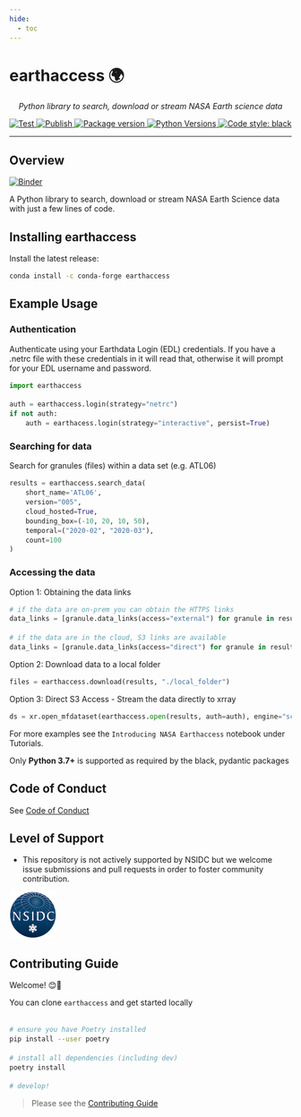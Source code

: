 ```yaml
---
hide:
  - toc
---
```



# earthaccess 🌍

<p align="center">
    <em>Python library to search, download or stream NASA Earth science data</em>
</p>

<p align="center">
<a href="https://github.com/betolink/earthdata/actions?query=workflow%3ATest" target="_blank">
    <img src="https://github.com/betolink/earthdata/workflows/Test/badge.svg" alt="Test">
</a>
<a href="https://github.com/betolink/earthdata/actions?query=workflow%3APublish" target="_blank">
    <img src="https://github.com/betolink/earthdata/workflows/Publish/badge.svg" alt="Publish">
</a>
<a href="https://pypi.org/project/earthdata" target="_blank">
    <img src="https://img.shields.io/pypi/v/earthdata?color=%2334D058&label=pypi%20package" alt="Package version">
</a>
<a href="https://pypi.org/project/earthdata/" target="_blank">
    <img src="https://img.shields.io/pypi/pyversions/earthdata.svg" alt="Python Versions">
</a>
<a href="https://github.com/psf/black" target="_blank">
    <img src="https://img.shields.io/badge/code%20style-black-000000.svg" alt="Code style: black">
</a>

</p>

---

## Overview

[![Binder](https://mybinder.org/badge_logo.svg)](https://mybinder.org/v2/gh/betolink/earthdata/main)

A Python library to search, download or stream NASA Earth Science data with just a few lines of code.

## Installing earthaccess

Install the latest release:

```bash
conda install -c conda-forge earthaccess
```

## Example Usage

### Authentication
Authenticate using your Earthdata Login (EDL) credentials. If you have a .netrc file with these credentials in it will read that, otherwise it will prompt for your EDL username and password. 
```py
import earthaccess

auth = earthaccess.login(strategy="netrc")
if not auth:
    auth = earthacess.login(strategy="interactive", persist=True)
```

### Searching for data 
Search for granules (files) within a data set (e.g. ATL06)

```py
results = earthaccess.search_data(
    short_name='ATL06',
    version="005",
    cloud_hosted=True,
    bounding_box=(-10, 20, 10, 50),
    temporal=("2020-02", "2020-03"),
    count=100
)    
```

### Accessing the data

Option 1: Obtaining the data links 

```py
# if the data are on-prem you can obtain the HTTPS links 
data_links = [granule.data_links(access="external") for granule in results]

# if the data are in the cloud, S3 links are available
data_links = [granule.data_links(access="direct") for granule in results]
```
Option 2: Download data to a local folder 

```py
files = earthaccess.download(results, "./local_folder")
```

Option 3: Direct S3 Access - Stream the data directly to xrray 

```py 
ds = xr.open_mfdataset(earthaccess.open(results, auth=auth), engine="scipy")
```


For more examples see the `Introducing NASA Earthaccess` notebook under Tutorials.


Only **Python 3.7+** is supported as required by the black, pydantic packages


## Code of Conduct

See [Code of Conduct](https://github.com/nsidc/earthdata/blob/main/CODE_OF_CONDUCT.md)

## Level of Support

* This repository is not actively supported by NSIDC but we welcome issue submissions and pull requests in order to foster community contribution.

<img src="nsidc-logo.png" width="84px" />

## Contributing Guide

Welcome! 😊👋

You can clone `earthaccess` and get started locally

```bash

# ensure you have Poetry installed
pip install --user poetry

# install all dependencies (including dev)
poetry install

# develop!
```

> Please see the [Contributing Guide](https://github.com/nsidc/earthdata/blob/main/CONTRIBUTING.md)
